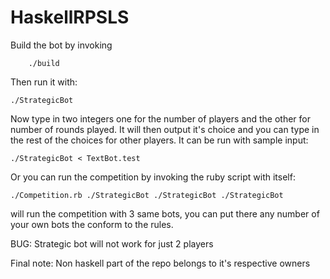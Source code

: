 # HaskellRPSLS

Build the bot by invoking 
```
    ./build
```
Then run it with:

```
./StrategicBot
```

Now type in two integers one for the number of players and the other for number of rounds played. It will then output it's choice and you can type in the rest of the choices for other players. It can be run with sample input:
 ```
 ./StrategicBot < TextBot.test
 ```
 
 Or you can run the competition by invoking the ruby script with itself:

 ```
 ./Competition.rb ./StrategicBot ./StrategicBot ./StrategicBot
 ```
 will run the competition with 3 same bots, you can put there any number of your own bots the conform to the rules.
 
 BUG: Strategic bot will not work for just 2 players
 
 Final note: Non haskell part of the repo belongs to it's respective owners
